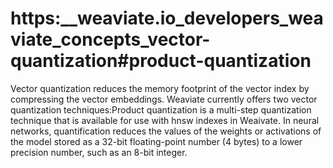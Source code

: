 # https:\_\_weaviate.io_developers_weaviate_concepts_vector-quantization#product-quantization

Vector quantization reduces the memory footprint of the vector index by compressing the vector embeddings. Weaviate currently offers two vector quantization techniques:Product quantization is a multi-step quantization technique that is available for use with hnsw indexes in Weaivate. In neural networks, quantification reduces the values of the weights or activations of the model stored as a 32-bit floating-point number (4 bytes) to a lower precision number, such as an 8-bit integer.
